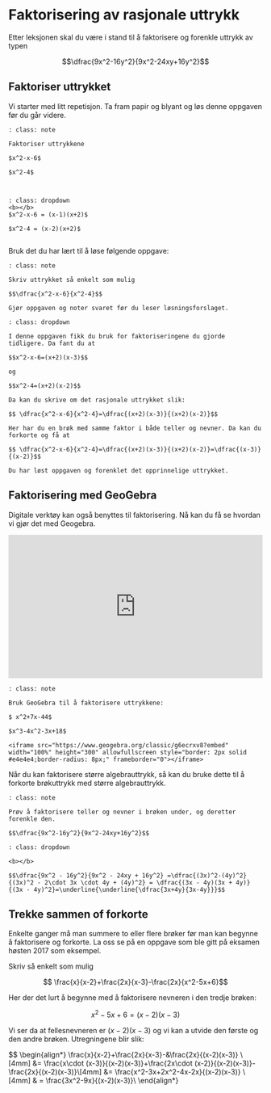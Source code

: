 # Faktorisering av  rasjonale uttrykk

Etter leksjonen skal du være i stand til å faktorisere og forenkle uttrykk av typen 

$$\dfrac{9x^2-16y^2}{9x^2-24xy+16y^2}$$

## Faktoriser uttrykket

Vi starter med litt repetisjon. Ta fram papir og blyant og løs denne oppgaven før du går videre.

```{admonition} Oppgave 1
: class: note

Faktoriser uttrykkene 

$x^2-x-6$

$x^2-4$



```

```{admonition} Løsning
: class: dropdown
<b></b>
$x^2-x-6 = (x-1)(x+2)$

$x^2-4 = (x-2)(x+2)$


```

Bruk det du har lært til å løse følgende oppgave: 

```{admonition} Oppgave 2
: class: note

Skriv uttrykket så enkelt som mulig

$$\dfrac{x^2-x-6}{x^2-4}$$

Gjør oppgaven og noter svaret før du leser løsningsforslaget. 
```

```{admonition} Oppgave 3
: class: dropdown

I denne oppgaven fikk du bruk for faktoriseringene du gjorde tidligere. Da fant du at 

$$x^2-x-6=(x+2)(x-3)$$

og

$$x^2-4=(x+2)(x-2)$$

Da kan du skrive om det rasjonale uttrykket slik:

$$ \dfrac{x^2-x-6}{x^2-4}=\dfrac{(x+2)(x-3)}{(x+2)(x-2)}$$

Her har du en brøk med samme faktor i både teller og nevner. Da kan du forkorte og få at

$$ \dfrac{x^2-x-6}{x^2-4}=\dfrac{(x+2)(x-3)}{(x+2)(x-2)}=\dfrac{(x-3)}{(x-2)}$$

Du har løst oppgaven og forenklet det opprinnelige uttrykket.

```

## Faktorisering med GeoGebra 

Digitale verktøy kan også benyttes til faktorisering. Nå kan du få se hvordan vi gjør det med Geogebra.

<div style="padding:56.34% 0 0 0;position:relative;"><iframe src="https://player.vimeo.com/video/285494236?h=1b8370a7f9&title=0&byline=0&portrait=0" style="position:absolute;top:0;left:0;width:100%;height:100%;" frameborder="0" allow="autoplay; fullscreen; picture-in-picture" allowfullscreen></iframe></div><script src="https://player.vimeo.com/api/player.js"></script>

```{admonition} Oppgave 4
: class: note

Bruk GeoGebra til å faktorisere uttrykkene: 

$ x^2+7x-44$

$x^3-4x^2-3x+18$

<iframe src="https://www.geogebra.org/classic/g6ecrxv8?embed" width="100%" height="300" allowfullscreen style="border: 2px solid #e4e4e4;border-radius: 8px;" frameborder="0"></iframe>

```

Når du kan faktorisere større algebrauttrykk, så kan du bruke dette til å forkorte brøkuttrykk med større algebrauttrykk.

```{admonition} Oppgave 5 
: class: note

Prøv å faktorisere teller og nevner i brøken under, og deretter forenkle den.

$$\dfrac{9x^2-16y^2}{9x^2-24xy+16y^2}$$

```

```{admonition} Løsning
: class: dropdown

<b></b>

$$\dfrac{9x^2 - 16y^2}{9x^2 - 24xy + 16y^2} =\dfrac{(3x)^2-(4y)^2}{(3x)^2 - 2\cdot 3x \cdot 4y + (4y)^2} = \dfrac{(3x - 4y)(3x + 4y)}{(3x - 4y)^2}=\underline{\underline{\dfrac{3x+4y}{3x-4y}}}$$

```

## Trekke sammen of forkorte


Enkelte ganger må man summere to eller flere brøker før man kan begynne å faktorisere og forkorte. La oss se på en oppgave som ble gitt på eksamen høsten 2017 som eksempel.

Skriv så enkelt som mulig

$$ \frac{x}{x-2}+\frac{2x}{x-3}-\frac{2x}{x^2-5x+6}$$

Her der det lurt å begynne med å faktorisere nevneren i den tredje brøken: 

$$ x^2-5x+6 = (x-2)(x-3)$$

Vi ser da at fellesnevneren er $(x-2)(x-3)$ og vi kan a utvide den første og den andre brøken. Utregningene blir slik: 

$$
\begin{align*}
     \frac{x}{x-2}+\frac{2x}{x-3}-&\frac{2x}{(x-2)(x-3)}  \\[4mm]
     &= \frac{x\cdot (x-3)}{(x-2)(x-3)}+\frac{2x\cdot (x-2)}{(x-2)(x-3)}-\frac{2x}{(x-2)(x-3)}\\[4mm]
     &= \frac{x^2-3x+2x^2-4x-2x}{(x-2)(x-3)} \\[4mm]
     & = \frac{3x^2-9x}{(x-2)(x-3)}\\
\end{align*}